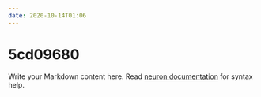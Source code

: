 ```yaml
---
date: 2020-10-14T01:06
---
```


# 5cd09680

Write your Markdown content here. Read [neuron documentation](https://neuron.zettel.page/2011404.html) for syntax help.

